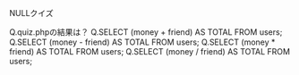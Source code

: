 NULLクイズ

Q.quiz.phpの結果は？
Q.SELECT (money + friend) AS TOTAL FROM users;
Q.SELECT (money - friend) AS TOTAL FROM users;
Q.SELECT (money * friend) AS TOTAL FROM users;
Q.SELECT (money / friend) AS TOTAL FROM users;
